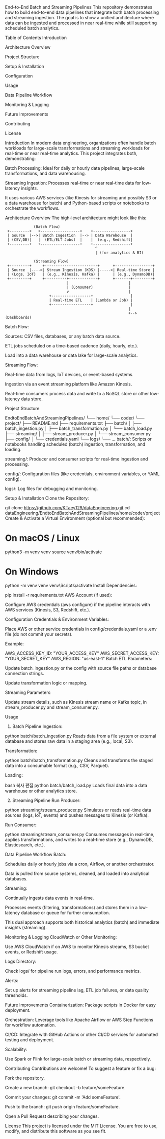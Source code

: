 End-to-End Batch and Streaming Pipelines
This repository demonstrates how to build end-to-end data pipelines that integrate both batch processing and streaming ingestion. The goal is to show a unified architecture where data can be ingested and processed in near real-time while still supporting scheduled batch analytics.

Table of Contents
Introduction

Architecture Overview

Project Structure

Setup & Installation

Configuration

Usage

Data Pipeline Workflow

Monitoring & Logging

Future Improvements

Contributing

License

Introduction
In modern data engineering, organizations often handle batch workloads for large-scale transformations and streaming workloads for real-time or near real-time analytics. This project integrates both, demonstrating:

Batch Processing: Ideal for daily or hourly data pipelines, large-scale transformations, and data warehousing.

Streaming Ingestion: Processes real-time or near real-time data for low-latency insights.

It uses various AWS services (like Kinesis for streaming and possibly S3 or a data warehouse for batch) and Python-based scripts or notebooks to orchestrate the workflows.

Architecture Overview
The high-level architecture might look like this:


                 (Batch Flow)
     +---------+   +------------------+    +-----------------+
     | Source  |-->| Batch Ingestion  |--> | Data Warehouse  |
     | (CSV,DB)|   |  (ETL/ELT Jobs)  |    |  (e.g., Redshift|
     +---------+   +------------------+    +-----------------+
                                             ^              
                                             | (for analytics & BI)

                 (Streaming Flow)
     +---------+     +------------------------+      +-----------------+
     | Source  |---->| Stream Ingestion (KDS) |----->| Real-time Store |
     | (Logs, IoT)   | (e.g., Kinesis, Kafka) |      | (e.g., DynamoDB)|
     +---------+     +----------+-------------+      +-------+---------+
                                |                           |
                                | (Consumer)                |
                                v                           |
                        +------------------+                 |
                        | Real-time ETL    | (Lambda or Job) |
                        +------------------+                 |
                                                            |
                                                            +--> (Dashboards)
Batch Flow:

Sources: CSV files, databases, or any batch data source.

ETL jobs scheduled on a time-based cadence (daily, hourly, etc.).

Load into a data warehouse or data lake for large-scale analytics.

Streaming Flow:

Real-time data from logs, IoT devices, or event-based systems.

Ingestion via an event streaming platform like Amazon Kinesis.

Real-time consumers process data and write to a NoSQL store or other low-latency data store.

Project Structure

EndtoEndBatchAndStreamingPipelines/
└── home/
    └── coder/
        └── project/
            ├── README.md
            ├── requirements.txt
            ├── batch/
            │   ├── batch_ingestion.py
            │   ├── batch_transformation.py
            │   └── batch_load.py
            ├── streaming/
            │   ├── stream_producer.py
            │   └── stream_consumer.py
            ├── config/
            │   └── credentials.yaml
            └── logs/
                └── ...
batch/: Scripts or notebooks handling scheduled (batch) ingestion, transformation, and loading.

streaming/: Producer and consumer scripts for real-time ingestion and processing.

config/: Configuration files (like credentials, environment variables, or YAML config).

logs/: Log files for debugging and monitoring.

Setup & Installation
Clone the Repository:


git clone https://github.com/KTaey129/dataEngineering.git
cd dataEngineering/EndtoEndBatchAndStreamingPipelines/home/coder/project
Create & Activate a Virtual Environment (optional but recommended):


# On macOS / Linux
python3 -m venv venv
source venv/bin/activate

# On Windows
python -m venv venv
venv\Scripts\activate
Install Dependencies:


pip install -r requirements.txt
AWS Account (if used):

Configure AWS credentials (aws configure) if the pipeline interacts with AWS services (Kinesis, S3, Redshift, etc.).

Configuration
Credentials & Environment Variables:

Place AWS or other service credentials in config/credentials.yaml or a .env file (do not commit your secrets).

Example:


AWS_ACCESS_KEY_ID: "YOUR_ACCESS_KEY"
AWS_SECRET_ACCESS_KEY: "YOUR_SECRET_KEY"
AWS_REGION: "us-east-1"
Batch ETL Parameters:

Update batch_ingestion.py or the config with source file paths or database connection strings.

Update transformation logic or mapping.

Streaming Parameters:

Update stream details, such as Kinesis stream name or Kafka topic, in stream_producer.py and stream_consumer.py.

Usage
1. Batch Pipeline
Ingestion:


python batch/batch_ingestion.py
Reads data from a file system or external database and stores raw data in a staging area (e.g., local, S3).

Transformation:


python batch/batch_transformation.py
Cleans and transforms the staged data into a consumable format (e.g., CSV, Parquet).

Loading:

bash
복사
편집
python batch/batch_load.py
Loads final data into a data warehouse or other analytics store.

2. Streaming Pipeline
Run Producer:


python streaming/stream_producer.py
Simulates or reads real-time data sources (logs, IoT, events) and pushes messages to Kinesis (or Kafka).

Run Consumer:


python streaming/stream_consumer.py
Consumes messages in real-time, applies transformations, and writes to a real-time store (e.g., DynamoDB, Elasticsearch, etc.).

Data Pipeline Workflow
Batch:

Schedules daily or hourly jobs via a cron, Airflow, or another orchestrator.

Data is pulled from source systems, cleaned, and loaded into analytical databases.

Streaming:

Continually ingests data events in real-time.

Processes events (filtering, transformations) and stores them in a low-latency database or queue for further consumption.

This dual approach supports both historical analytics (batch) and immediate insights (streaming).

Monitoring & Logging
CloudWatch or Other Monitoring:

Use AWS CloudWatch if on AWS to monitor Kinesis streams, S3 bucket events, or Redshift usage.

Logs Directory:

Check logs/ for pipeline run logs, errors, and performance metrics.

Alerts:

Set up alerts for streaming pipeline lag, ETL job failures, or data quality thresholds.

Future Improvements
Containerization: Package scripts in Docker for easy deployment.

Orchestration: Leverage tools like Apache Airflow or AWS Step Functions for workflow automation.

CI/CD: Integrate with GitHub Actions or other CI/CD services for automated testing and deployment.

Scalability:

Use Spark or Flink for large-scale batch or streaming data, respectively.

Contributing
Contributions are welcome! To suggest a feature or fix a bug:

Fork the repository.

Create a new branch: git checkout -b feature/someFeature.

Commit your changes: git commit -m 'Add someFeature'.

Push to the branch: git push origin feature/someFeature.

Open a Pull Request describing your changes.

License
This project is licensed under the MIT License. You are free to use, modify, and distribute this software as you see fit.
